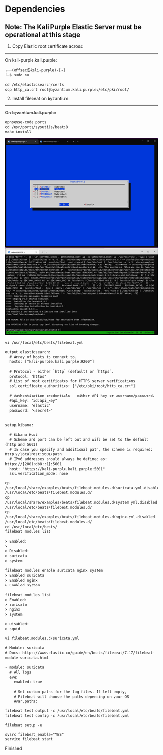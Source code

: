 # Dependencies  
## Note: The Kali Purple Elastic Server must be operational at this stage
  
1. Copy Elastic root certificate across:
--------------------------------------------------
On kali-purple.kali.purple:


~~~~~~~~~~~~~~~~~~~~~~~~~~~~~~~~~
┌──(offsec㉿kali-purple)-[~]
└─$ sudo su

cd /etc/elasticsearch/certs
scp http_ca.crt root@byzantium.kali.purple:/etc/pki/root/

~~~~~~~~~~~~~~~~~~~~~~~~~~~~~~~~~

2. Install filebeat on byzantium:
--------------------------------------------
On byzantium.kali.purple:


~~~~~~~~~~~~~~~~~~~~~~~~~~~~~~~~~
opnsense-code ports
cd /usr/ports/sysutils/beats8
make install  
~~~~~~~~~~~~~~~~~~~~~~~~~~~~~~~~~

![image](uploads/d034e731e02ad385d6bd3b4e7b3c7dca/image.png)  
![image](uploads/4a3a3947c80e6d15c759f99f40771c99/image.png)  

~~~~~~~~~~~~~~~~~~~~~~~~~~~~~~~~~
vi /usr/local/etc/beats/filebeat.yml

~~~~~~~~~~~~~~~~~~~~~~~~~~~~~~~~~




~~~~~~~~~~~~~~~~~~~~~~~~~~~~~~~~~
output.elasticsearch:
  # Array of hosts to connect to.
  hosts: ["kali-purple.kali.purple:9200"]

  # Protocol - either `http` (default) or `https`.
  protocol: "https"
  # List of root certificates for HTTPS server verifications
  ssl.certificate_authorities: ["/etc/pki/root/http_ca.crt"]

  # Authentication credentials - either API key or username/password.
  #api_key: "id:api_key"
  username: "elastic"
  password: "<secret>"
  
  
setup.kibana:

  # Kibana Host
  # Scheme and port can be left out and will be set to the default (http and 5601)
  # In case you specify and additional path, the scheme is required: http://localhost:5601/path
  # IPv6 addresses should always be defined as: https://[2001:db8::1]:5601
  host: "https://kali-purple.kali.purple:5601"
  ssl.verification_mode: none
~~~~~~~~~~~~~~~~~~~~~~~~~~~~~~~~~




~~~~~~~~~~~~~~~~~~~~~~~~~~~~~~~~~
cp /usr/local/share/examples/beats/filebeat.modules.d/suricata.yml.disabled /usr/local/etc/beats/filebeat.modules.d/
cp /usr/local/share/examples/beats/filebeat.modules.d/system.yml.disabled /usr/local/etc/beats/filebeat.modules.d/
cp /usr/local/share/examples/beats/filebeat.modules.d/nginx.yml.disabled /usr/local/etc/beats/filebeat.modules.d/
cd /usr/local/etc/beats/
filebeat modules list

> Enabled:
> 
> Disabled:
> suricata
> system

filebeat modules enable suricata nginx system
> Enabled suricata
> Enabled nginx
> Enabled system

filebeat modules list
> Enabled:
> suricata
> nginx
> system

> Disabled:
> squid
~~~~~~~~~~~~~~~~~~~~~~~~~~~~~~~~~




~~~~~~~~~~~~~~~~~~~~~~~~~~~~~~~~~
vi filebeat.modules.d/suricata.yml

# Module: suricata
# Docs: https://www.elastic.co/guide/en/beats/filebeat/7.17/filebeat-module-suricata.html

- module: suricata
  # All logs
  eve:
    enabled: true

    # Set custom paths for the log files. If left empty,
    # Filebeat will choose the paths depending on your OS.
    #var.paths:
~~~~~~~~~~~~~~~~~~~~~~~~~~~~~~~~~



~~~~~~~~~~~~~~~~~~~~~~~~~~~~~~~~~
filebeat test output -c /usr/local/etc/beats/filebeat.yml
filebeat test config -c /usr/local/etc/beats/filebeat.yml

filebeat setup -e
~~~~~~~~~~~~~~~~~~~~~~~~~~~~~~~~~


~~~~~~~~~~~~~~~~~~~~~~~~~~~~~~~~~
sysrc filebeat_enable="YES"
service filebeat start
~~~~~~~~~~~~~~~~~~~~~~~~~~~~~~~~~


Finished

